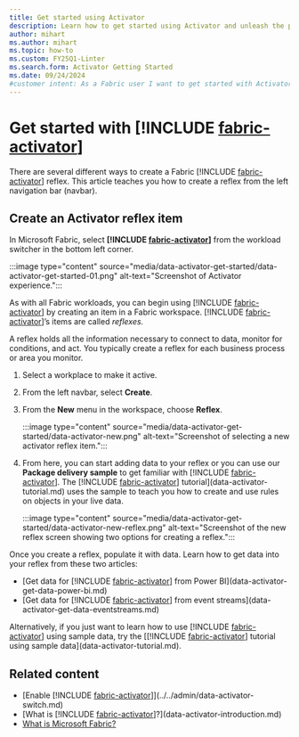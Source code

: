 ```yaml
---
title: Get started using Activator
description: Learn how to get started using Activator and unleash the power of data-driven decision making in your organization.
author: mihart
ms.author: mihart
ms.topic: how-to
ms.custom: FY25Q1-Linter
ms.search.form: Activator Getting Started
ms.date: 09/24/2024
#customer intent: As a Fabric user I want to get started with Activator.
---
```


# Get started with [!INCLUDE [fabric-activator](../includes/fabric-activator.md)]

There are several different ways to create a Fabric [!INCLUDE [fabric-activator](../includes/fabric-activator.md)] reflex. This article teaches you how to create a reflex from the left navigation bar (navbar).

## Create an Activator reflex item

In Microsoft Fabric, select **[!INCLUDE [fabric-activator](../includes/fabric-activator.md)]** from the workload switcher in the bottom left corner.

:::image type="content" source="media/data-activator-get-started/data-activator-get-started-01.png" alt-text="Screenshot of Activator experience.":::

As with all Fabric workloads, you can begin using [!INCLUDE [fabric-activator](../includes/fabric-activator.md)] by creating an item in a Fabric workspace. [!INCLUDE [fabric-activator](../includes/fabric-activator.md)]’s items are called *reflexes.*

A reflex holds all the information necessary to connect to data, monitor for conditions, and act. You typically create a reflex for each business process or area you monitor.

1. Select a workplace to make it active.
1. From the left navbar, select **Create**.
1. From the **New** menu in the workspace, choose **Reflex**.

    :::image type="content" source="media/data-activator-get-started/data-activator-new.png" alt-text="Screenshot of selecting a new activator reflex item.":::

1. From here, you can start adding data to your reflex or you can use our **Package delivery sample** to get familiar with [!INCLUDE [fabric-activator](../includes/fabric-activator.md)]. The [!INCLUDE [fabric-activator](../includes/fabric-activator.md)] tutorial](data-activator-tutorial.md) uses the sample to teach you how to create and use rules on objects in your live data.

    :::image type="content" source="media/data-activator-get-started/data-activator-new-reflex.png" alt-text="Screenshot of the new reflex screen showing two options for creating a reflex.":::

Once you create a reflex, populate it with data. Learn how to get data into your reflex from these two articles:

- [Get data for [!INCLUDE [fabric-activator](../includes/fabric-activator.md)] from Power BI](data-activator-get-data-power-bi.md)
- [Get data for [!INCLUDE [fabric-activator](../includes/fabric-activator.md)] from event streams](data-activator-get-data-eventstreams.md)

Alternatively, if you just want to learn how to use [!INCLUDE [fabric-activator](../includes/fabric-activator.md)] using sample data, try the [[!INCLUDE [fabric-activator](../includes/fabric-activator.md)] tutorial using sample data](data-activator-tutorial.md).

## Related content

- [Enable [!INCLUDE [fabric-activator](../includes/fabric-activator.md)]](../../admin/data-activator-switch.md)
- [What is [!INCLUDE [fabric-activator](../includes/fabric-activator.md)]?](data-activator-introduction.md)
- [What is Microsoft Fabric?](../../get-started/microsoft-fabric-overview.md)
